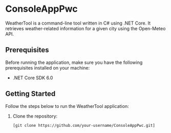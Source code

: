 
# ConsoleAppPwc

WeatherTool is a command-line tool written in C# using .NET Core. It retrieves weather-related information for a given city using the Open-Meteo API.

## Prerequisites

Before running the application, make sure you have the following prerequisites installed on your machine:

- .NET Core SDK 6.0 

## Getting Started

Follow the steps below to run the WeatherTool application:

1. Clone the repository:

   ```bash
   [git clone https://github.com/your-username/ConsoleAppPwc.git]
